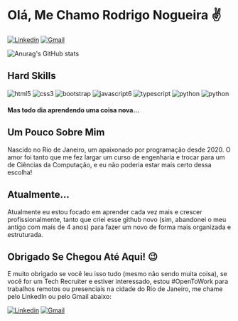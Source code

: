 # Olá, Me Chamo Rodrigo Nogueira ✌️

[![Linkedin](https://img.shields.io/badge/LinkedIn-0077B5?style=for-the-badge&logo=linkedin&logoColor=white
)](https://www.linkedin.com/in/rodrigo-nogueira-574662347/)
[![Gmail](https://img.shields.io/badge/Gmail-D14836?style=for-the-badge&logo=gmail&logoColor=white
)](https://mail.google.com/mail/?view=cm&fs=1&to=rodrigonplacido.contato@gmail.com)

![Anurag's GitHub stats](https://github-readme-stats.vercel.app/api?username=RodrigoNPlacido&show_icons=true&theme=tokyonight&locale=pt-br)

## Hard Skills
<div style="display: inline_block">
    <img align="center" alt="html5" src="https://img.shields.io/badge/HTML5-E34F26?style=for-the-badge&logo=html5&logoColor=white">
    <img align="center" alt="css3" src="https://img.shields.io/badge/CSS3-1572B6?style=for-the-badge&logo=css3&logoColor=white">
    <img align="center" alt="bootstrap" src="https://img.shields.io/badge/Bootstrap-563D7C?style=for-the-badge&logo=bootstrap&logoColor=white">
    <img align="center" alt="javascript6" src="https://img.shields.io/badge/JavaScript-F7DF1E?style=for-the-badge&logo=javascript&logoColor=black">
    <img align="center" alt="typescript" src="https://img.shields.io/badge/TypeScript-007ACC?style=for-the-badge&logo=typescript&logoColor=white">
    <img align="center" alt="python" src="https://img.shields.io/badge/Python-3776AB?style=for-the-badge&logo=python&logoColor=white">
    <img align="center" alt="python" src="https://img.shields.io/badge/PHP-777BB4?style=for-the-badge&logo=php&logoColor=white">
</div>

<h4>Mas todo dia aprendendo uma coisa nova...</h4>

## Um Pouco Sobre Mim
<p>Nascido no Rio de Janeiro, um apaixonado por programação desde 2020. O amor foi tanto que me fez largar um curso de engenharia e trocar para um de Ciências da Computação, e eu não poderia estar mais certo dessa escolha!</p>

## Atualmente...
<p>Atualmente eu estou focado em aprender cada vez mais e crescer profissionalmente, tanto que criei esse github novo (sim, abandonei o meu antigo com mais de 4 anos) para fazer um novo de forma mais organizada e estruturada.</p>

## Obrigado Se Chegou Até Aqui! 😉
<p>E muito obrigado se você leu isso tudo (mesmo não sendo muita coisa), se você for um Tech Recruiter e estiver interessado, estou #OpenToWork para trabalhos remotos ou presenciais na cidade do Rio de Janeiro, me chame pelo LinkedIn ou pelo Gmail abaixo:</p>

[![Linkedin](https://img.shields.io/badge/LinkedIn-0077B5?style=for-the-badge&logo=linkedin&logoColor=white
)](https://www.linkedin.com/in/rodrigo-nogueira-574662347/)
[![Gmail](https://img.shields.io/badge/Gmail-D14836?style=for-the-badge&logo=gmail&logoColor=white
)](https://mail.google.com/mail/?view=cm&fs=1&to=rodrigonplacido.contato@gmail.com)
